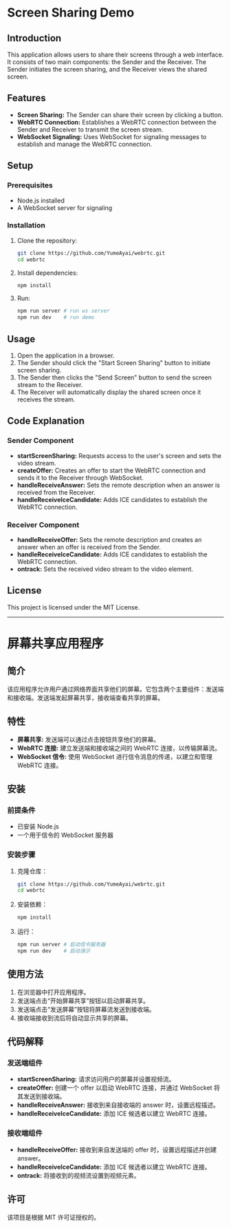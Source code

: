 # Screen Sharing Demo

## Introduction

This application allows users to share their screens through a web interface. It
consists of two main components: the Sender and the Receiver. The Sender
initiates the screen sharing, and the Receiver views the shared screen.

## Features

- **Screen Sharing:** The Sender can share their screen by clicking a button.
- **WebRTC Connection:** Establishes a WebRTC connection between the Sender and
  Receiver to transmit the screen stream.
- **WebSocket Signaling:** Uses WebSocket for signaling messages to establish
  and manage the WebRTC connection.

## Setup

### Prerequisites

- Node.js installed
- A WebSocket server for signaling

### Installation

1. Clone the repository:

   ```bash
   git clone https://github.com/YumeAyai/webrtc.git
   cd webrtc
   ```

2. Install dependencies:

   ```bash
   npm install
   ```

3. Run:

   ```bash
   npm run server # run ws server
   npm run dev    # run demo
   ```

## Usage

1. Open the application in a browser.
2. The Sender should click the "Start Screen Sharing" button to initiate screen
   sharing.
3. The Sender then clicks the "Send Screen" button to send the screen stream to
   the Receiver.
4. The Receiver will automatically display the shared screen once it receives
   the stream.

## Code Explanation

### Sender Component

- **startScreenSharing:** Requests access to the user's screen and sets the
  video stream.
- **createOffer:** Creates an offer to start the WebRTC connection and sends it
  to the Receiver through WebSocket.
- **handleReceiveAnswer:** Sets the remote description when an answer is
  received from the Receiver.
- **handleReceiveIceCandidate:** Adds ICE candidates to establish the WebRTC
  connection.

### Receiver Component

- **handleReceiveOffer:** Sets the remote description and creates an answer when
  an offer is received from the Sender.
- **handleReceiveIceCandidate:** Adds ICE candidates to establish the WebRTC
  connection.
- **ontrack:** Sets the received video stream to the video element.

## License

This project is licensed under the MIT License.

---

# 屏幕共享应用程序

## 简介

该应用程序允许用户通过网络界面共享他们的屏幕。它包含两个主要组件：发送端和接收端。发送端发起屏幕共享，接收端查看共享的屏幕。

## 特性

- **屏幕共享:** 发送端可以通过点击按钮共享他们的屏幕。
- **WebRTC 连接:** 建立发送端和接收端之间的 WebRTC 连接，以传输屏幕流。
- **WebSocket 信令:** 使用 WebSocket 进行信令消息的传递，以建立和管理 WebRTC
  连接。

## 安装

### 前提条件

- 已安装 Node.js
- 一个用于信令的 WebSocket 服务器

### 安装步骤

1. 克隆仓库：

   ```bash
   git clone https://github.com/YumeAyai/webrtc.git
   cd webrtc
   ```

2. 安装依赖：

   ```bash
   npm install
   ```

3. 运行：

   ```bash
   npm run server # 启动信令服务器
   npm run dev    # 启动演示
   ```

## 使用方法

1. 在浏览器中打开应用程序。
2. 发送端点击“开始屏幕共享”按钮以启动屏幕共享。
3. 发送端点击“发送屏幕”按钮将屏幕流发送到接收端。
4. 接收端接收到流后将自动显示共享的屏幕。

## 代码解释

### 发送端组件

- **startScreenSharing:** 请求访问用户的屏幕并设置视频流。
- **createOffer:** 创建一个 offer 以启动 WebRTC 连接，并通过 WebSocket
  将其发送到接收端。
- **handleReceiveAnswer:** 接收到来自接收端的 answer 时，设置远程描述。
- **handleReceiveIceCandidate:** 添加 ICE 候选者以建立 WebRTC 连接。

### 接收端组件

- **handleReceiveOffer:** 接收到来自发送端的 offer 时，设置远程描述并创建
  answer。
- **handleReceiveIceCandidate:** 添加 ICE 候选者以建立 WebRTC 连接。
- **ontrack:** 将接收到的视频流设置到视频元素。

## 许可

该项目是根据 MIT 许可证授权的。
